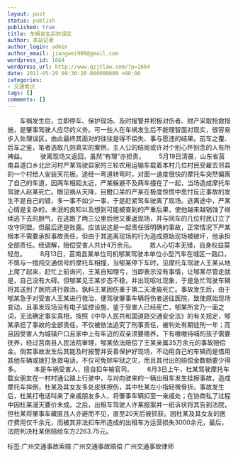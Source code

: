 ```yaml
---
layout: post
status: publish
published: true
title: 车祸发生后的误区
author: 本站记者
author_login: admin
author_email: jiangwei909@gmail.com
wordpress_id: 1664
wordpress_url: http://www.gzjtlaw.com/?p=1664
date: 2011-05-29 09:30:28.000000000 +08:00
categories:
- 交通常识
tags: []
comments: []
---
```

　　车祸发生后，立即停车、保护现场、及时报警并积极对伤者、财产采取抢救措施，是肇事驾驶人应尽的义务。可一些人在车祸发生后不能理智面对现实，很容易步入处理误区，由此最终其面对的往往是得不偿失、事与愿违的结果。前车之覆、后车之鉴，笔者选取几则真实的案例，主人公的结局或许对个别心怀别念的人有所裨益。 　　驶离现场又返回，虽然&ldquo;有理&rdquo;亦担责。 　　5月19日清晨，山东省莒南县道口乡北岔河村严某驾驶自家的三轮农用运输车载着本村几位村民受雇去邻县的一个村给人安装天花板。途经一弯道转弯时，对面一速度很快的摩托车突然偏离了自己的车道，因两车相距太近，严某躲避不及两车撞在了一起，当场造成摩托车驾驶人赵某死亡。眼见祸从天降，目瞪口呆的严某在极度惊慌中思忖反正事故的发生不是自己的错，多一事不如少一事，于是赶紧驾车驶离了现场。逃离途中，严某心情是复杂的，未泯的良知以及想到可能被查到的严重后果，使他越来越销蚀了继续逃下去的胆气，在逃跑了两三公里后他又重返现场，并与同车的几位村民订立了攻守同盟。但最后还是败露。应该说这是一起责任很明确的事故，正常情况下严某根本不需要承担事故责任，但由于其逃离现场的行为造成原始现场被破坏，他承担全部责任。经调解，赔偿受害人共计4万余元。 　　救人心切本无错，自身权益莫轻忽。 　　8月13日，莒南县某单位司机郇某驾驶本单位小型汽车在城区一路口，不慎与一擅闯交通信号的摩托车相撞，当郇某停下车时，见摩托车驾驶人王某从地上爬了起来，赶忙上前询问，王某自知理亏，当即表示没有事情，让郇某尽管走就是，自己没有大碍。但郇某见王某步态不稳，并出现呕吐现象，于是急忙驾驶车辆将其送到了医院进行救治。孰料王某因伤重于第二天凌晨死亡。事故发生后，由于郇某急于对受害人王某进行救治，便驾驶肇事车辆将伤者送往医院，致使原始现场变动，且事发现场没有电子监控设施，鉴于受害人已经死亡，郇某所言乃一面之词，无法确定事实真相，按照《中华人民共和国道路交通安全法》的有关规定，郇某承担了事故的全部责任，不仅被依法追究了刑事责任，被判处有期徒刑一年；而且因受害人为城镇户口且家中上有年迈的双亲须要赡养，下有嗷嗷待哺的孩子需要抚养，经过莒南县人民法院审理，郇某依法赔偿了王某亲属35万余元的事故赔偿金。倘若事故发生后其能及时报警并妥善保护好现场，不动用自己的车辆而是借用其他车辆或拨打急救电话，不仅可免除牢狱之灾，而且其付出的赔偿金数额要少得多。 　　本是车祸受害人，擅自扣车输官司。 　　6月3日上午，杜某驾驶摩托车载女朋友在一村村通公路上行驶中，与对向驶来的一辆出租车发生挂擦事故，造成摩托车摔倒，杜某及其女友多处皮肤擦伤，其中杜某左小指轻微骨折。事故发生后，杜某打电话叫来了亲戚朋友多人，将肇事车辆扣至一亲戚处；在协商私了过程中因杜某漫天要价未成。之后，出租车驾驶人许某报案并一纸诉状将其告到法院，但杜某将肇事车藏匿且人亦避而不见，直至20天后被抓获。因杜某及其女友的医疗费用仅千余元，而被其非法扣车所造成的出租车方运营损失3000余元，最后，法院判决杜某倒赔给车方2263.75元。标签:广州交通事故索赔 广州交通事故赔偿 广州交通事故律师
